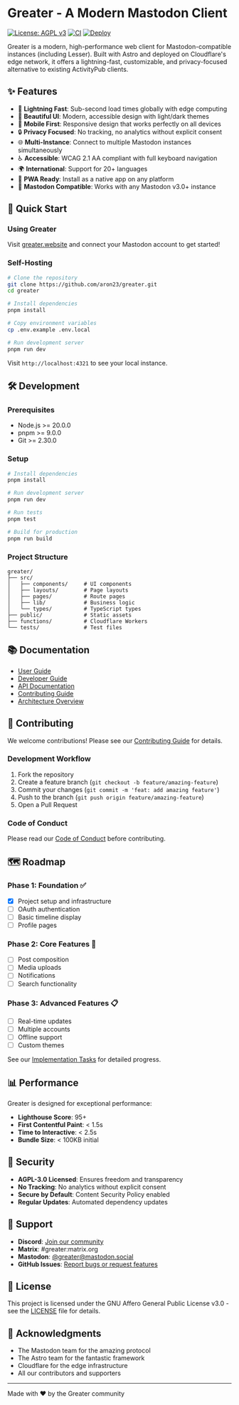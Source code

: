 # Greater - A Modern Mastodon Client

[![License: AGPL v3](https://img.shields.io/badge/License-AGPL%20v3-blue.svg)](https://www.gnu.org/licenses/agpl-3.0)
[![CI](https://github.com/aron23/greater/workflows/CI/badge.svg)](https://github.com/aron23/greater/actions)
[![Deploy](https://github.com/aron23/greater/workflows/Deploy/badge.svg)](https://github.com/aron23/greater/actions)

Greater is a modern, high-performance web client for Mastodon-compatible instances (including Lesser). Built with Astro and deployed on Cloudflare's edge network, it offers a lightning-fast, customizable, and privacy-focused alternative to existing ActivityPub clients.

## ✨ Features

- 🚀 **Lightning Fast**: Sub-second load times globally with edge computing
- 🎨 **Beautiful UI**: Modern, accessible design with light/dark themes
- 📱 **Mobile First**: Responsive design that works perfectly on all devices
- 🔒 **Privacy Focused**: No tracking, no analytics without explicit consent
- 🌐 **Multi-Instance**: Connect to multiple Mastodon instances simultaneously
- ♿ **Accessible**: WCAG 2.1 AA compliant with full keyboard navigation
- 🌍 **International**: Support for 20+ languages
- 📱 **PWA Ready**: Install as a native app on any platform
- 🔌 **Mastodon Compatible**: Works with any Mastodon v3.0+ instance

## 🚀 Quick Start

### Using Greater

Visit [greater.website](https://greater.website) and connect your Mastodon account to get started!

### Self-Hosting

```bash
# Clone the repository
git clone https://github.com/aron23/greater.git
cd greater

# Install dependencies
pnpm install

# Copy environment variables
cp .env.example .env.local

# Run development server
pnpm run dev
```

Visit `http://localhost:4321` to see your local instance.

## 🛠️ Development

### Prerequisites

- Node.js >= 20.0.0
- pnpm >= 9.0.0
- Git >= 2.30.0

### Setup

```bash
# Install dependencies
pnpm install

# Run development server
pnpm run dev

# Run tests
pnpm test

# Build for production
pnpm run build
```

### Project Structure

```
greater/
├── src/
│   ├── components/     # UI components
│   ├── layouts/        # Page layouts
│   ├── pages/          # Route pages
│   ├── lib/            # Business logic
│   └── types/          # TypeScript types
├── public/             # Static assets
├── functions/          # Cloudflare Workers
└── tests/              # Test files
```

## 📚 Documentation

- [User Guide](docs/user-guide/README.md)
- [Developer Guide](DEVELOPER_GUIDELINES.md)
- [API Documentation](docs/api/README.md)
- [Contributing Guide](CONTRIBUTING.md)
- [Architecture Overview](TECHNICAL_ARCHITECTURE.md)

## 🤝 Contributing

We welcome contributions! Please see our [Contributing Guide](CONTRIBUTING.md) for details.

### Development Workflow

1. Fork the repository
2. Create a feature branch (`git checkout -b feature/amazing-feature`)
3. Commit your changes (`git commit -m 'feat: add amazing feature'`)
4. Push to the branch (`git push origin feature/amazing-feature`)
5. Open a Pull Request

### Code of Conduct

Please read our [Code of Conduct](CODE_OF_CONDUCT.md) before contributing.

## 🗺️ Roadmap

### Phase 1: Foundation ✅
- [x] Project setup and infrastructure
- [ ] OAuth authentication
- [ ] Basic timeline display
- [ ] Profile pages

### Phase 2: Core Features 🚧
- [ ] Post composition
- [ ] Media uploads
- [ ] Notifications
- [ ] Search functionality

### Phase 3: Advanced Features 📋
- [ ] Real-time updates
- [ ] Multiple accounts
- [ ] Offline support
- [ ] Custom themes

See our [Implementation Tasks](GREATER_IMPLEMENTATION_TASKS.md) for detailed progress.

## 📊 Performance

Greater is designed for exceptional performance:

- **Lighthouse Score**: 95+
- **First Contentful Paint**: < 1.5s
- **Time to Interactive**: < 2.5s
- **Bundle Size**: < 100KB initial

## 🔐 Security

- **AGPL-3.0 Licensed**: Ensures freedom and transparency
- **No Tracking**: No analytics without explicit consent
- **Secure by Default**: Content Security Policy enabled
- **Regular Updates**: Automated dependency updates

## 💖 Support

- **Discord**: [Join our community](https://discord.gg/greater)
- **Matrix**: #greater:matrix.org
- **Mastodon**: [@greater@mastodon.social](https://mastodon.social/@greater)
- **GitHub Issues**: [Report bugs or request features](https://github.com/aron23/greater/issues)

## 📄 License

This project is licensed under the GNU Affero General Public License v3.0 - see the [LICENSE](LICENSE) file for details.

## 🙏 Acknowledgments

- The Mastodon team for the amazing protocol
- The Astro team for the fantastic framework
- Cloudflare for the edge infrastructure
- All our contributors and supporters

---

Made with ❤️ by the Greater community